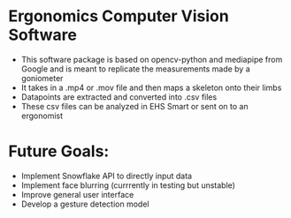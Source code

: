 # Ergonomics Computer Vision Software 

- This software package is based on opencv-python and mediapipe from Google and is meant to replicate the measurements made by a goniometer
- It takes in a .mp4 or .mov file and then maps a skeleton onto their limbs
- Datapoints are extracted and converted into .csv files
- These csv files can be analyzed in EHS Smart or sent on to an ergonomist



# Future Goals:
- Implement Snowflake API to directly input data
- Implement face blurring (currrently in testing but unstable)
- Improve general user interface
- Develop a gesture detection model
